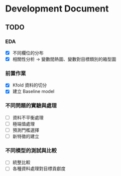 # Development Document

## TODO
### EDA
- [X] 不同欄位的分布
- [X] 相關性分析 → 變數間熱圖、變數對目標類別的箱型圖

### 前置作業
- [X] Kfold 資料的切分
- [X] 建立 Baseline model 
  
### 不同問題的實驗與處理
- [ ] 資料不平衡處理
- [ ] 極端值處理
- [ ] 預測門檻選擇
- [ ] 新特徵的建立

### 不同模型的測試與比較
- [ ] 統整比較
- [ ] 各種資料處理對目標貢獻度

